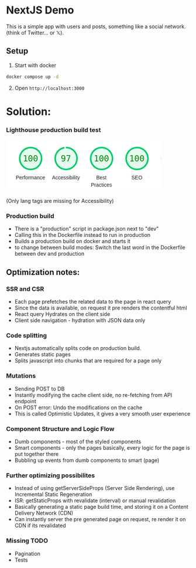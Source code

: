 # NextJS Demo

This is a simple app with users and posts, something like a social network. (think of Twitter... or 𝕏).

## Setup

1. Start with docker

```bash
docker compose up -d
```

2. Open `http://localhost:3000`

# Solution:

### Lighthouse production build test
![Alt text](./docs/img.png?raw=true "Title")

(Only lang tags are missing for Accessibility)

### Production build
- There is a "production" script in package.json next to "dev"
- Calling this in the Dockerfile instead to run in production
- Builds a production build on docker and starts it
- to change between build modes: Switch the last word in the Dockerfile between dev and production

## Optimization notes:
### SSR and CSR
- Each page prefetches the related data to the page in react query
- Since the data is available, on request it pre renders the contentful html
- React query Hydrates on the client side
- Client side navigation - hydration with JSON data only

### Code splitting
- Nextjs automatically splits code on production build.
- Generates static pages
- Splits javascript into chunks that are required for a page only

### Mutations
- Sending POST to DB
- Instantly modifying the cache client side, no re-fetching from API endpoint
- On POST error: Undo the modifications on the cache
- This is called Optimistic Updates, it gives a very smooth user experience

### Component Structure and Logic Flow
- Dumb components - most of the styled components
- Smart components - only the pages basically, every logic for the page is put together there
- Bubbling up events from dumb components to smart (page)

### Further optimizing possibilites
- Instead of using getServerSideProps (Server Side Rendering), use Incremental Static Regeneration
- ISR: getStaticProps with revalidate (interval) or manual revalidation
- Basically generating a static page build time, and storing it on a Content Delivery Network (CDN)
- Can instantly server the pre generated page on request, re render it on CDN if its revalidated

### Missing TODO
- Pagination
- Tests

